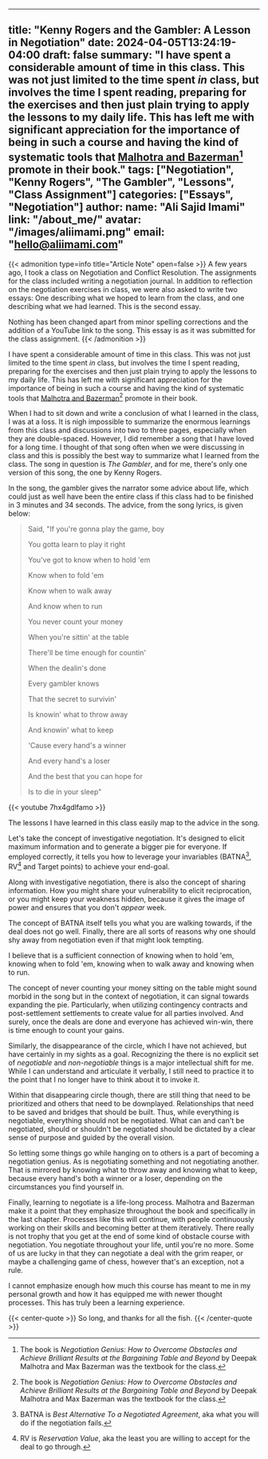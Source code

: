 <!--
SPDX-FileCopyrightText: 2022 - 2024 Ali Sajid Imami

SPDX-License-Identifier: CC-BY-NC-SA-4.0
-->

---
title: "Kenny Rogers and the Gambler: A Lesson in Negotiation"
date: 2024-04-05T13:24:19-04:00
draft: false
summary: "I have spent a considerable amount of time in this class. This was not just limited to the time spent _in_ class, but involves the time I spent reading, preparing for the exercises and then just plain trying to apply the lessons to my daily life. This has left me with significant appreciation for the importance of being in such a course and having the kind of systematic tools that [Malhotra and Bazerman](https://www.amazon.com/Negotiation-Genius-Obstacles-Brilliant-Bargaining/dp/0553384112)[^1] promote in their book."
tags:
  ["Negotiation", "Kenny Rogers", "The Gambler", "Lessons", "Class Assignment"]
categories: ["Essays", "Negotiation"]
author:
  name: "Ali Sajid Imami"
  link: "/about_me/"
  avatar: "/images/aliimami.png"
  email: "hello@aliimami.com"
---

{{< admonition type=info title="Article Note" open=false >}}
A few years ago, I took a class on Negotiation and Conflict Resolution. The assignments for the class
included writing a negotiation journal. In addition to reflection on the negotiation exercises in class, we were also asked to write two essays: One describing what we hoped to learn from the class, and one describing what we had learned. This is the second essay.

Nothing has been changed apart from minor spelling corrections and the addition of a YouTube link to the song. This essay is as it was submitted for the class assignment.
{{< /admonition >}}

I have spent a considerable amount of time in this class. This was not just limited to the time spent _in_ class, but involves the time I spent reading, preparing for the exercises and then just plain trying to apply the lessons to my daily life. This has left me with significant appreciation for the importance of being in such a course and having the kind of systematic tools that [Malhotra and Bazerman](https://www.amazon.com/Negotiation-Genius-Obstacles-Brilliant-Bargaining/dp/0553384112)[^1] promote in their book.

When I had to sit down and write a conclusion of what I learned in the class, I was at a loss. It is nigh impossible to summarize the enormous learnings from this class and discussions into two to three pages, especially when they are double-spaced. However, I did remember a song that I have loved for a long time. I thought of that song often when we were discussing in class and this is possibly the best way to summarize what I learned from the class. The song in question is _The Gambler_, and for me, there's only one version of this song, the one by Kenny Rogers.

In the song, the gambler gives the narrator some advice about life, which could just as well have been the entire class if this class had to be finished in 3 minutes and 34 seconds. The advice, from the song lyrics, is given below:

<!-- vale Vale.Spelling = NO -->
<!-- vale alex.ProfanityLikely = NO -->

> Said, "If you're gonna play the game, boy
>
> You gotta learn to play it right
>
> You've got to know when to hold 'em
>
> Know when to fold 'em
>
> Know when to walk away
>
> And know when to run
>
> You never count your money
>
> When you're sittin' at the table
>
> There'll be time enough for countin'
>
> When the dealin's done
>
> Every gambler knows
>
> That the secret to survivin'
>
> Is knowin' what to throw away
>
> And knowin' what to keep
>
> 'Cause every hand's a winner
>
> And every hand's a loser
>
> And the best that you can hope for
>
> Is to die in your sleep"

<!-- vale Vale.Spelling = YES -->
<!-- vale alex.ProfanityLikely = YES -->

{{< youtube 7hx4gdlfamo >}}

The lessons I have learned in this class easily map to the advice in the song.

Let's take the concept of investigative negotiation. It's designed to elicit maximum information and to generate a bigger pie for everyone. If employed correctly, it tells you how to leverage your invariables (BATNA[^2], RV[^3] and Target points) to achieve your end-goal.

Along with investigative negotiation, there is also the concept of sharing information. How you might share your vulnerability to elicit reciprocation, or you might keep your weakness hidden, because it gives the image of power and ensures that you don't _appear_ week.

The concept of BATNA itself tells you what you are walking towards, if the deal does not go well. Finally, there are all sorts of reasons why one should shy away from negotiation even if that might look tempting.

I believe that is a sufficient connection of knowing when to hold 'em, knowing when to fold 'em, knowing when to walk away and knowing when to run.

The concept of never counting your money sitting on the table might sound morbid in the song but in the context of negotiation, it can signal towards expanding the pie. Particularly, when utilizing contingency contracts and post-settlement settlements to create value for all parties involved. And surely, once the deals are done and everyone has achieved win-win, there is time enough to count your gains.

Similarly, the disappearance of the circle, which I have not achieved, but have certainly in my sights as a goal. Recognizing the there is no explicit set of _negotiable_ and _non-negotiable_ things is a major intellectual shift for me. While I can understand and articulate it verbally, I still need to practice it to the point that I no longer have to think about it to invoke it.

Within that disappearing circle though, there are still thing that need to be prioritized and others that need to be downplayed. Relationships that need to be saved and bridges that should be built. Thus, while everything is negotiable, everything should not be negotiated. What can and can't be negotiated, should or shouldn't be negotiated should be dictated by a clear sense of purpose and guided by the overall vision.

<!-- vale alex.ProfanityLikely = NO -->

So letting some things go while hanging on to others is a part of becoming a negotiation genius. As is negotiating something and not negotiating another. That is mirrored by knowing what to throw away and knowing what to keep, because every hand's both a winner or a loser, depending on the circumstances you find yourself in.

<!-- vale alex.ProfanityLikely = YES -->

Finally, learning to negotiate is a life-long process. Malhotra and Bazerman make it a point that they emphasize throughout the book and specifically in the last chapter. Processes like this will continue, with people continuously working on their skills and becoming better at them iteratively. There really is not trophy that you get at the end of some kind of obstacle course with negotiation. You negotiate throughout your life, until you're no more. Some of us are lucky in that they can negotiate a deal with the grim reaper, or maybe a challenging game of chess, however that's an exception, not a rule.

I cannot emphasize enough how much this course has meant to me in my personal growth and how it has equipped me with newer thought processes. This has truly been a learning experience.

{{< center-quote >}}
So long, and thanks for all the fish.
{{< /center-quote >}}

[^1]: The book is _Negotiation Genius: How to Overcome Obstacles and Achieve Brilliant Results at the Bargaining Table and Beyond_ by Deepak Malhotra and Max Bazerman was the textbook for the class.

[^2]: BATNA is _Best Alternative To a Negotiated Agreement_, aka what you will do if the negotiation fails.

[^3]: RV is _Reservation Value_, aka the least you are willing to accept for the deal to go through.
